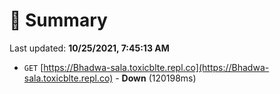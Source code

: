 # 📖 Summary
Last updated: **10/25/2021, 7:45:13 AM**

- `GET` [https://Bhadwa-sala.toxicblte.repl.co](https://Bhadwa-sala.toxicblte.repl.co) - **Down** (120198ms)
